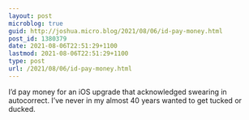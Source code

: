 ```yaml
---
layout: post
microblog: true
guid: http://joshua.micro.blog/2021/08/06/id-pay-money.html
post_id: 1380379
date: 2021-08-06T22:51:29+1100
lastmod: 2021-08-06T22:51:29+1100
type: post
url: /2021/08/06/id-pay-money.html
---
```

I’d pay money for an iOS upgrade that acknowledged swearing in autocorrect. I’ve never in my almost 40 years wanted to get tucked or ducked.
